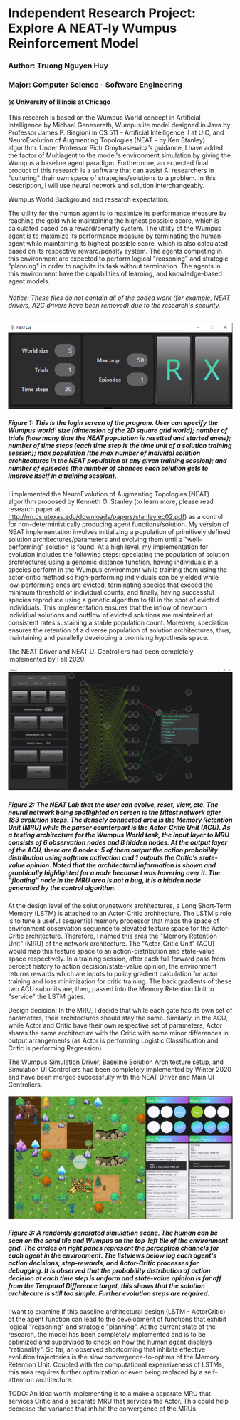 # Independent Research Project: Explore A NEAT-ly Wumpus Reinforcement Model
### Author: Truong Nguyen Huy
### Major: Computer Science - Software Engineering
#### @ University of Illinois at Chicago


This research is based on the Wumpus World concept in Artificial Intelligence by Michael Genesereth, Wumpuslite model designed in Java by Professor James P. Biagioni in CS 511 – Artificial Intelligence II at UIC, and NeuroEvolution of Augmenting Topologies (NEAT - by Ken Stanley) algorithm. Under Professor Piotr Gmytrasiewicz’s guidance, I have added the factor of Multiagent to the model's environment simulation by giving the Wumpus a baseline agent paradigm. Furthermore, an expected final product of this research is a software that can assist AI researchers in "culturing" their own space of strategies/solutions to a problem. In this description, I will use neural network and solution interchangeably.

Wumpus World Background and research expectation:

The utility for the human agent is to maximize its performance measure by reaching the gold while maintaining the highest possible score, which is calculated based on a reward/penalty system. The utility of the Wumpus agent is to maximize its performance measure by terminating the human agent while maintaining its highest possible score, which is also calculated based on its respective reward/penalty system. The agents competing in this environment are expected to perform logical "reasoning" and strategic "planning" in order to nagivite its task without termination. The agents in this environment have the capabilities of learning, and knowledge-based agent models.

###### Notice: These files do not contain all of the coded work (for example, NEAT drivers, A2C drivers have been removed) due to the research's security.


![Login screen](src/main/resources/images/loginUI.PNG)

##### Figure 1: This is the login screen of the program. User can specify the Wumpus world' size (dimension of the 2D square grid world); number of trials (how many time the NEAT population is resetted and started anew); number of time steps (each time step is the time unit of a solution training session); max population (the max number of individal solution architectures in the NEAT population at any given training session); and number of episodes (the number of chances each solution gets to improve itself in a training session). 


I implemented the NeuroEvolution of Augmenting Topologies (NEAT) algorithm proposed by Kenneth O. Stanley (to learn more, please read research paper at http://nn.cs.utexas.edu/downloads/papers/stanley.ec02.pdf) as a control for non-deterministically producing agent functions/solution. My version of NEAT implementation involves initializing a population of primitively defined solution architectures/parameters and evolving them until a "well-performing" solution is found. At a high level, my implementation for evolution includes the following steps: speciating the population of solution architectures using a genomic distance function, having individuals in a species perform in the Wumpus environment while training them using the actor-critic method so high-performing individuals can be yielded while low-performing ones are evicted, terminating species that exceed the minimum threshold of individual counts, and finally, having successful species reproduce using a genetic algorithm to fill in the spot of evicted individuals. This implementation ensures that the inflow of newborn individual solutions and outflow of evicted solutions are maintained at consistent rates sustaining a stable population count. Moreover, speciation ensures the retention of a diverse population of solution architectures, thus, maintaining and parallelly developing a promising hypothesis space.

The NEAT Driver and NEAT UI Controllers had been completely implemented by Fall 2020.

![NEAT Lab scene](src/main/resources/images/labUI.PNG)

##### Figure 2: The NEAT Lab that the user can evolve, reset, view, etc. The neural network being spotlighted on screen is the fittest network after 183 evolution steps. The densely connected area is the Memory Retention Unit (MRU) while the parser counterpart is the Actor-Critic Unit (ACU). As a testing architecture for the Wumpus World task, the input layer to MRU consists of 6 observation nodes and 8 hidden nodes. At the output layer of the ACU, there are  6 nodes: 5 of them output the action probability distribution using softmax activation and 1 outputs the Critic's state-value opinion. Noted that the architectural information is shown and graphically highlighted for a node because I was hovering over it. The "floating" node in the MRU area is not a bug, it is a hidden node generated by the control algorithm.

At the design level of the solution/network architectures, a Long Short-Term Memory (LSTM) is attached to an Actor-Critic architecture. The LSTM's role is to tune a useful sequential memory processor that maps the space of environment observation sequence to elevated feature space for the Actor-Critic architecture. Therefore, I named this area the "Memory Retention Unit" (MRU) of the network architecture. The "Actor-Critic Unit" (ACU) would map this feature space to an action-distribution and state-value space respectively. In a training session, after each full forward pass from percept history to action decision/state-value opinion, the environment returns rewards which are inputs to policy gradient calculation for actor training and loss minimization for critic training. The back gradients of these two ACU subunits are, then, passed into the Memory Retention Unit to "service" the LSTM gates.

Design decision: In the MRU, I decide that while each gate has its own set of parameters, their architectures should stay the same. Similarly, in the ACU, while Actor and Critic have their own respective set of parameters, Actor shares the same architecture with the Critic with some minor differences in output arrangements (as Actor is performing Logistic Classification and Critic is performing Regression).

The Wumpus Simulation Driver, Baseline Solution Architecture setup, and Simulation UI Controllers had been completely implemented by Winter 2020 and have been merged successfully with the NEAT Driver and Main UI Controllers.

![Simulation scene](src/main/resources/images/simUI.PNG)

##### Figure 3: A randomly generated simulation scene. The human can be seen on the sand tile and Wumpus on the top-left tile of the environment grid. The circles on right panes represent the perception channels for each agent in the environment. The listviews below log each agent's action decisions, step-rewards, and Actor-Critic processes for debugging. It is observed that the probability distribution of action decision at each time step is uniform and state-value opinion is far off from the Temporal Difference target, this shows that the solution architecure is still too simple. Further evolution steps are required. 

I want to examine if this baseline architectural design (LSTM - ActorCritic) of the agent function can lead to the development of functions that exhibit logical "reasoning" and strategic "planning". At the current state of the research, the model has been completely implemented and is to be optimized and supervised to check on how the human agent displays "rationality". So far, an observed shortcoming that inhibits effective evolution trajectories is the slow convergence-to-optima of the Memory Retention Unit. Coupled with the computational expensiveness of LSTMs, this area requires further optimization or even being replaced by a self-attention architecture.

TODO: An idea worth implementing is to a make a separate MRU that services Critic and a separate MRU that services the Actor. This could help decrease the variance that inhibit the convergence of the MRUs.
